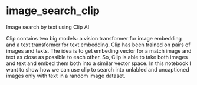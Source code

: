 # image_search_clip
Image search by text using Clip AI

Clip contains two big models: a vision transformer for image embedding and a text transformer for text embedding. Clip has been trained on pairs of images and texts. The idea is to get embeding vector for a match image and text as close as possible to each other. So, Clip is able to take both images and text and embed them both into a similar vector space. In this notebook I want to show how we can use clip to search into unlabled and uncaptioned images only with text in a random image dataset.
